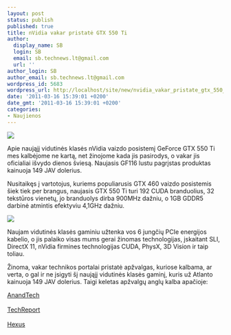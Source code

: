 ```yaml
---
layout: post
status: publish
published: true
title: nVidia vakar pristatė GTX 550 Ti
author:
  display_name: SB
  login: SB
  email: sb.technews.lt@gmail.com
  url: ''
author_login: SB
author_email: sb.technews.lt@gmail.com
wordpress_id: 5683
wordpress_url: http://localhost/site/new/nvidia_vakar_pristate_gtx_550_ti/
date: '2011-03-16 15:39:01 +0200'
date_gmt: '2011-03-16 15:39:01 +0200'
categories:
- Naujienos
---
```

<div class="imgright"><img src="http://technews.lt/upload/NVIDIA_GeForce_GTX_550_Ti_1-580x469.jpg"  /></div>
<p>Apie naująjį vidutinės klasės nVidia vaizdo posistemį GeForce GTX 550 Ti mes kalbėjome ne kartą, net žinojome kada jis pasirodys, o vakar jis oficialiai išvydo dienos šviesą. Naujasis GF116 lustu pagrįstas produktas kainuoja 149 JAV dolerius.</p>
<p>Nusitaikęs į vartotojus, kuriems populiarusis GTX 460 vaizdo posistemis šiek tiek per brangus, naujasis GTX 550 Ti turi 192 CUDA branduolius, 32 tekstūros vienetų, jo branduolys dirba 900MHz dažniu, o 1GB GDDR5 darbinė atmintis efektyviu 4,1GHz dažniu.</p>
<p><img src="http://technews.lt/upload/Boardshot_GeForce_GTX_550_Ti_Front_A.jpg" /></p>
<p>Naujam vidutinės klasės gaminiu užtenka vos 6 jungčių PCIe energijos kabelio, o jis palaiko visas mums gerai žinomas technologijas, įskaitant SLI, DirectX 11, nVidia firmines technologijas CUDA, PhysX, 3D Vision ir taip toliau.</p>
<p>Žinoma, vakar technikos portalai pristatė apžvalgas, kuriose kalbama, ar verta, o gal ir ne įsigyti šį naująjį vidutinės klasės gaminį, kuris už Atlanto kainuoja 149 JAV dolerius. Taigi keletas apžvalgų anglų kalba apačioje:</p>
<p><a class="ns" href="http://www.anandtech.com/show/4221/nvidias-gtx-550-ti-coming-up-short-at-150">AnandTech</a><br />
<br /><a class="ns" href="http://techreport.com/articles.x/20573">TechReport</a><br />
<br /><a class="ns" href="http://www.hexus.net/content/item.php?item=29509">Hexus</a></p>
